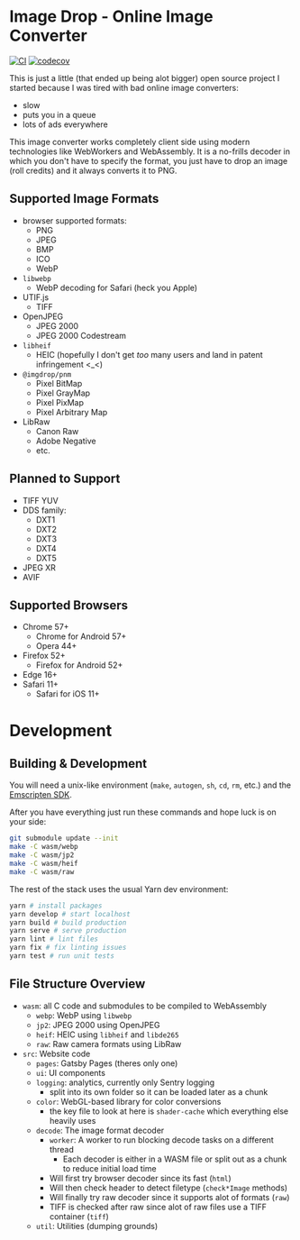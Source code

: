 # Image Drop - Online Image Converter

[![CI](https://github.com/imgdrop/imgdrop/workflows/CI/badge.svg?branch=master)](https://github.com/imgdrop/imgdrop/actions)
[![codecov](https://codecov.io/gh/imgdrop/imgdrop/branch/master/graph/badge.svg)](https://codecov.io/gh/imgdrop/imgdrop)

This is just a little (that ended up being alot bigger) open source project I started because I was tired with bad online image converters:

-  slow
-  puts you in a queue
-  lots of ads everywhere

This image converter works completely client side using modern technologies like WebWorkers and WebAssembly. It is a no-frills decoder in which you don't have to specify the format, you just have to drop an image (roll credits) and it always converts it to PNG.

## Supported Image Formats

-  browser supported formats:
   -  PNG
   -  JPEG
   -  BMP
   -  ICO
   -  WebP
-  `libwebp`
   -  WebP decoding for Safari (heck you Apple)
-  UTIF.js
   -  TIFF
-  OpenJPEG
   -  JPEG 2000
   -  JPEG 2000 Codestream
-  `libheif`
   -  HEIC (hopefully I don't get _too_ many users and land in patent infringement <\_<)
-  `@imgdrop/pnm`
   -  Pixel BitMap
   -  Pixel GrayMap
   -  Pixel PixMap
   -  Pixel Arbitrary Map
-  LibRaw
   -  Canon Raw
   -  Adobe Negative
   -  etc.

## Planned to Support

-  TIFF YUV
-  DDS family:
   -  DXT1
   -  DXT2
   -  DXT3
   -  DXT4
   -  DXT5
-  JPEG XR
-  AVIF

## Supported Browsers

-  Chrome 57+
   -  Chrome for Android 57+
   -  Opera 44+
-  Firefox 52+
   -  Firefox for Android 52+
-  Edge 16+
-  Safari 11+
   -  Safari for iOS 11+

# Development

## Building & Development

You will need a unix-like environment (`make`, `autogen`, `sh`, `cd`, `rm`, etc.) and the [Emscripten SDK](https://github.com/emscripten-core/emsdk).

After you have everything just run these commands and hope luck is on your side:

```sh
git submodule update --init
make -C wasm/webp
make -C wasm/jp2
make -C wasm/heif
make -C wasm/raw
```

The rest of the stack uses the usual Yarn dev environment:

```sh
yarn # install packages
yarn develop # start localhost
yarn build # build production
yarn serve # serve production
yarn lint # lint files
yarn fix # fix linting issues
yarn test # run unit tests
```

## File Structure Overview

-  `wasm`: all C code and submodules to be compiled to WebAssembly
   -  `webp`: WebP using `libwebp`
   -  `jp2`: JPEG 2000 using OpenJPEG
   -  `heif`: HEIC using `libheif` and `libde265`
   -  `raw`: Raw camera formats using LibRaw
-  `src`: Website code
   -  `pages`: Gatsby Pages (theres only one)
   -  `ui`: UI components
   -  `logging`: analytics, currently only Sentry logging
      -  split into its own folder so it can be loaded later as a chunk
   -  `color`: WebGL-based library for color conversions
      -  the key file to look at here is `shader-cache` which everything else heavily uses
   -  `decode`: The image format decoder
      -  `worker`: A worker to run blocking decode tasks on a different thread
         -  Each decoder is either in a WASM file or split out as a chunk to reduce initial load time
      -  Will first try browser decoder since its fast (`html`)
      -  Will then check header to detect filetype (`check*Image` methods)
      -  Will finally try raw decoder since it supports alot of formats (`raw`)
      -  TIFF is checked after raw since alot of raw files use a TIFF container (`tiff`)
   -  `util`: Utilities (dumping grounds)
